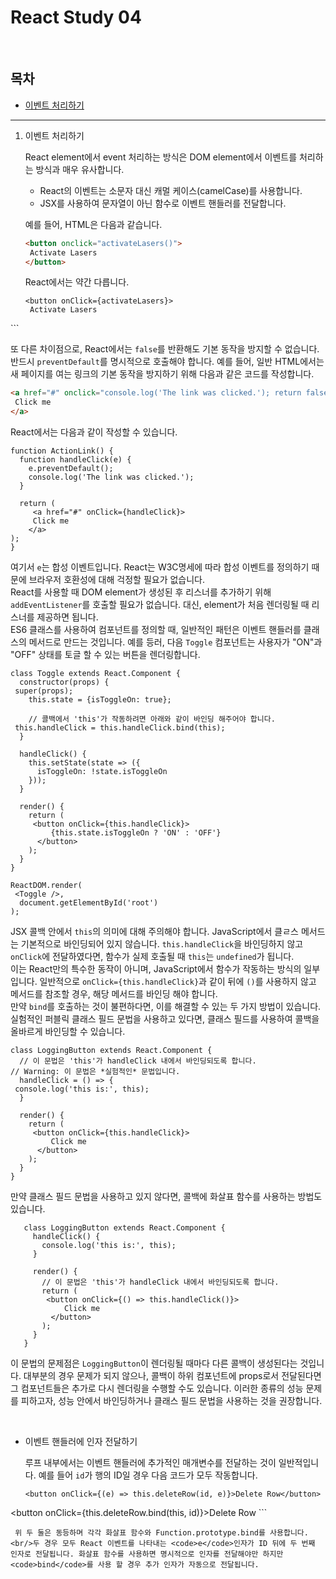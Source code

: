 # React Study 04

<br/>

## 목차

- [이벤트 처리하기](#handle)

---

1. 이벤트 처리하기<a id="handle"></a>

   React element에서 event 처리하는 방식은 DOM element에서 이벤트를 처리하는 방식과 매우 유사합니다.

   - React의 이벤트는 소문자 대신 캐멀 케이스(camelCase)를 사용합니다.
   - JSX를 사용하여 문자열이 아닌 함수로 이벤트 핸들러를 전달합니다.
   
   예를 들어, HTML은 다음과 같습니다.
   
   ```html
   <button onclick="activateLasers()">
   	Activate Lasers
   </button>
   ```
   
   React에서는 약간 다릅니다.
   
   ```react
   <button onClick={activateLasers}>
   	Activate Lasers
</button>
   ```

   또 다른 차이점으로, React에서는 <code>false</code>를 반환해도 기본 동작을 방지할 수 없습니다. 반드시 <code>preventDefault</code>를 명시적으로 호출해야 합니다. 예를 들어, 일반 HTML에서는 새 페이지를 여는 링크의 기본 동작을 방지하기 위해 다음과 같은 코드를 작성합니다.
   
   ```html
   <a href="#" onclick="console.log('The link was clicked.'); return false">
   	Click me
   </a>
   ```
   
   React에서는 다음과 같이 작성할 수 있습니다.
   
   ```react
   function ActionLink() {
     function handleClick(e) {
       e.preventDefault();
       console.log('The link was clicked.');
     }
     
     return (
     	<a href="#" onClick={handleClick}>
    	Click me
       </a>
  );
   }
   ```
   
   여기서 <code>e</code>는 합성 이벤트입니다. React는 W3C명세에 따라 합성 이벤트를 정의하기 때문에 브라우저 호환성에 대해 걱정할 필요가 없습니다.<br/>React를 사용할 때 DOM element가 생성된 후 리스너를 추가하기 위해 <code>addEventListener</code>를 호출할 필요가 없습니다. 대신, element가 처음 렌더링될 때 리스너를 제공하면 됩니다.<br/>ES6 클래스를 사용하여 컴포넌트를 정의할 때, 일반적인 패턴은 이벤트 핸들러를 클래스의 메서드로 만드는 것입니다. 예를 등러, 다음 <code>Toggle</code> 컴포넌트는 사용자가 "ON"과 "OFF" 상태를 토글 할 수 있는 버튼을 렌더링합니다.
   
   ```react
class Toggle extends React.Component {
     constructor(props) {
    super(props);
       this.state = {isToggleOn: true};
    
       // 콜백에서 'this'가 작동하려면 아래와 같이 바인딩 해주어야 합니다.
    this.handleClick = this.handleClick.bind(this);
     }
  
     handleClick() {
       this.setState(state => ({
         isToggleOn: !state.isToggleOn
       }));
     }
  
     render() {
       return (
       	<button onClick={this.handleClick}>
         	{this.state.isToggleOn ? 'ON' : 'OFF'}
         </button>
       );
     }
   }
   
   ReactDOM.render(
   	<Toggle />,
     document.getElementById('root')
);
   ```

   JSX 콜백 안에서 <code>this</code>의 의미에 대해 주의해야 합니다. JavaScript에서 클ㄹ스 메서드는 기본적으로 바인딩되어 있지 않습니다. <code>this.handleClick</code>을 바인딩하지 않고 <code>onClick</code>에 전달하였다면, 함수가 실제 호출될 때 <code>this</code>는 <code>undefined</code>가 됩니다.<br/>이는 React만의 특수한 동작이 아니며, JavaScript에서 함수가 작동하는 방식의 일부입니다. 일반적으로 <code>onClick={this.handleClick}</code>과 같이 뒤에 <code>()</code>를 사용하지 않고 메서드를 참조할 경우, 해당 메서드를 바인딩 해야 합니다.<br/>만약 <code>bind</code>를 호출하는 것이 불편하다면, 이를 해결할 수 있는 두 가지 방법이 있습니다. 실험적인 퍼블릭 클래스 필드 문법을 사용하고 있다면, 클래스 필드를 사용하여 콜백을 올바르게 바인딩할 수 있습니다.

   ```react
class LoggingButton extends React.Component {
     // 이 문법은 'this'가 handleClick 내에서 바인딩되도록 합니다.
  // Warning: 이 문법은 *실험적인* 문법입니다.
     handleClick = () => {
    console.log('this is:', this);
     }
     
     render() {
       return (
       	<button onClick={this.handleClick}>
         	Click me
         </button>
       );
     }
   }
   ```
   
만약 클래스 필드 문법을 사용하고 있지 않다면, 콜백에 화살표 함수를 사용하는 방법도 있습니다.
   
```react
   class LoggingButton extends React.Component {
     handleClick() {
       console.log('this is:', this);
     }
     
     render() {
       // 이 문법은 'this'가 handleClick 내에서 바인딩되도록 합니다.
       return (
       	<button onClick={() => this.handleClick()}>
         	Click me
         </button>
       );
     }
   }
   ```
   
   이 문법의 문제점은 <code>LoggingButton</code>이 렌더링될 때마다 다른 콜백이 생성된다는 것입니다. 대부분의 경우 문제가 되지 않으나, 콜백이 하위 컴포넌트에 props로서 전달된다면 그 컴포넌트들은 추가로 다시 렌더링을 수행할 수도 있습니다. 이러한 종류의 성능 문제를 피하고자, 성능 안에서 바인딩하거나 클래스 필드 문법을 사용하는 것을 권장합니다.

   <br/>

   - 이벤트 핸들러에 인자 전달하기
   
     루프 내부에서는 이벤트 핸들러에 추가적인 매개변수를 전달하는 것이 일반적입니다. 예를 들어 <code>id</code>가 행의 ID일 경우 다음 코드가 모두 작동합니다.
   
     ```react
     <button onClick={(e) => this.deleteRow(id, e)}>Delete Row</button>
  <button onClick={this.deleteRow.bind(this, id)}>Delete Row</button>
     ```

     위 두 둘은 동등하며 각각 화살표 함수와 Function.prototype.bind를 사용합니다.<br/>두 경우 모두 React 이벤트를 나타내는 <code>e</code>인자가 ID 뒤에 두 번째 인자로 전달됩니다. 화살표 함수를 사용하면 명시적으로 인자를 전달해야만 하지만 <code>bind</code>를 사용 할 경우 추가 인자가 자동으로 전달됩니다.

